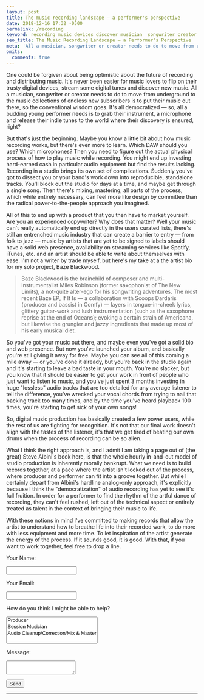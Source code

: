 ```yaml
---
layout: post
title: The music recording landscape — a performer's perspective
date: 2018-12-16 17:32 -0500
permalink: /recording
keyword: recording​ music​ devices​ discover​ musician  songwriter​ creator​ underground​ collection​ performer​ microphone​ recording​ DAW​ microphones​ cost audio equipment studio recording band bands​ tracks song​ streaming artist​ solo​ EP producer tastes​ listener​ records​ audio performer​ rhythm​ inspiration​ energy​ sound designer
seo_title: The Music Recording Landscape — a Performer's Perspective
meta: 'All a musician, songwriter or creator needs to do to move from underground to the music collections of endless new subscribers is to put their music out there, so the conventional wisdom goes. Is it right?'
omits:
  comments: true
---
```


One could be forgiven about being optimistic about the future of recording and distributing music. It's never been easier for music lovers to flip on their trusty digital devices, stream some digital tunes and discover new music. All a musician, songwriter or creator needs to do to move from underground to the music collections of endless new subscribers is to put their music out there, so the conventional wisdom goes. It's all democratized — so, all a budding young performer needs is to grab their instrument, a microphone and release their indie tunes to the world where their discovery is ensured, right?

But that's just the beginning. Maybe you know a little bit about how music recording works, but there's even more to learn. Which DAW should you use? Which microphones? Then you need to figure out the actual physical process of how to play music while recording. You might end up investing hard-earned cash in particular audio equipment but find the results lacking. Recording in a studio brings its own set of complications. Suddenly you've got to dissect you or your band's work down into reproducible, standalone tracks. You'll block out the studio for days at a time, and maybe get through a single song. Then there's mixing, mastering, all parts of the process, which while entirely necessary, can feel more like design by committee than the radical power-to-the-people approach you imagined.

All of this to end up with a product that you then have to market yourself. Are you an experienced copywriter? Why does that matter? Well your music can't really automatically end up directly in the users curated lists, there's still an entrenched music industry that can create a barrier to entry — from folk to jazz — music by artists that are yet to be signed to labels should have a solid web presence, availability on streaming services like Spotify, iTunes, etc. and an artist should be able to write about themselves with ease. I'm not a writer by trade myself, but here's my take at a the artist bio for my solo project, Baze Blackwood.

> Baze Blackwood is the brainchild of composer and multi-instrumentalist Miles Robinson (former saxophonist of The New Limits), a not-quite alter-ego for his songwriting adventures. The most recent Baze EP, If It Is — a collaboration with Scoops Dardaris (producer and bassist in Comfy) — layers in tongue-in-cheek lyrics, glittery guitar-work and lush instrumentation (such as the saxophone reprise at the end of Oceans); evoking a certain strain of Americana, but likewise the grungier and jazzy ingredients that made up most of his early musical diet.

So you've got your music out there, and maybe even you've got a solid bio and web presence. But now you've launched your album, and basically you're still giving it away for free. Maybe you can see all of this coming a mile away — or you've done it already, but you're back in the studio again and it's starting to leave a bad taste in your mouth. You're no slacker, but you know that it should be easier to get your work in front of people who just want to listen to music, and you've just spent 3 months investing in huge "lossless" audio tracks that are too detailed for any average listener to tell the difference, you've wrecked your vocal chords from trying to nail that backing track too many times, and by the time you've heard playback 100 times, you're starting to get sick of your own songs!

So, digital music production has basically created a few power users, while the rest of us are fighting for recognition. It's not that our final work doesn't align with the tastes of the listener, it's that we get tired of beating our own drums when the process of recording can be so alien.

What I think the right approach is, and I admit I am taking a page out of (the great) Steve Albini's book here, is that the whole hourly in-and-out model of studio production is inherently morally bankrupt. What we need is to build records together, at a pace where the artist isn't locked out of the process, where producer and performer can fit into a groove together. But while I certainly depart from Albini's hardline analog-only approach, it's explicitly because I think the "democratization" of audio recording has yet to see it's full fruition. In order for a performer to find the rhythm of the artful dance of recording, they can't feel rushed, left out of the technical aspect or entirely treated as talent in the context of bringing their music to life.

With these notions in mind I've committed to making records that allow the artist to understand how to breathe life into their recorded work, to do more with less equipment and more time. To let inspiration of the artist generate the energy of the process. If it sounds good, it is good. With that, if you want to work together, feel free to drop a line.

<form name="contact" method="POST" data-netlify="true" class="form mw6 center">
  <p>
    <label><p>Your Name:</p> <input type="text" name="name" 
    class="pa2 input-reset ba bg-transparent w-100"
    /></label>   
  </p>
  <p>
    <label><p>Your Email:</p> <input type="email" name="email" 
    class="pa2 input-reset ba bg-transparent w-100"
    /></label>
  </p>
  <p>
    <label><p>How do you think I might be able to help?</p><select 
    class="pa2 input-reset ba bg-transparent w-100"
     name="project[]" multiple>
      <option value="producer">Producer</option>
      <option value="session">Session Musician</option>
      <option value="edit">Audio Cleanup/Correction/Mix & Master</option>
    </select></label>
  </p>
  <p>
    <label><p>Message:</p> <textarea name="message" 
    class="pa2 input-reset ba bg-transparent w-100"
    ></textarea></label>
  </p>
  <p class="w-100 pt2 ">
    <input type="submit" class="button-reset w-50 pointer input-reset db center b ph3 pv2 input-reset ba b--black bg-transparent" value="Send" />
  </p>
</form>
<hr class="pv1" />

